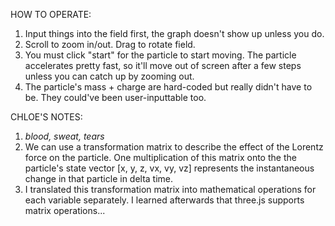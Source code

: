 HOW TO OPERATE:
1. Input things into the field first, the graph doesn't show up unless you do.
2. Scroll to zoom in/out. Drag to rotate field.
3. You must click "start" for the particle to start moving. The particle accelerates pretty fast, so it'll move out of screen after a few steps unless you can catch up by zooming out.
4. The particle's mass + charge are hard-coded but really didn't have to be. They could've been user-inputtable too.

CHLOE'S NOTES:
1. *blood, sweat, tears*
2. We can use a transformation matrix to describe the effect of the Lorentz force on the particle. One multiplication of this matrix onto the the particle's state vector [x, y, z, vx, vy, vz] represents the instantaneous change in that particle in delta time.
3. I translated this transformation matrix into mathematical operations for each variable separately. I learned afterwards that three.js supports matrix operations...
